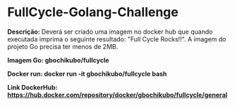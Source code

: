 # FullCycle-Golang-Challenge

<b> Descrição: </b> Deverá ser criado uma imagem no docker hub que quando executada imprima o seguinte resultado: "Full Cycle Rocks!!". A imagem do projeto Go precisa ter menos de 2MB.

<b>Imagem Go: <b> gbochikubo/fullcycle

<b>Docker run: <b> docker run -it gbochikubo/fullcycle bash

<b>Link DockerHub: <b> https://hub.docker.com/repository/docker/gbochikubo/fullcycle/general
